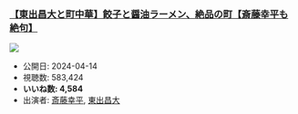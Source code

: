 ### [【東出昌大と町中華】餃子と醤油ラーメン、絶品の町【斎藤幸平も絶句】](https://www.youtube.com/watch?v=y4Ke27uyupg)
[![](https://img.youtube.com/vi/y4Ke27uyupg/sddefault.jpg)](https://www.youtube.com/watch?v=y4Ke27uyupg)
-   公開日: 2024-04-14
-   視聴数: 583,424
-   **いいね数: 4,584**
-   出演者: [斎藤幸平](/rehacq_fan/people/斎藤幸平 "wikilink"), [東出昌大](/rehacq_fan/people/東出昌大 "wikilink")
